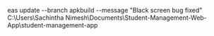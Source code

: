 eas update --branch apkbuild --message "Black screen bug fixed"
C:\Users\Sachintha Nimesh\Documents\Student-Management-Web-App\student-management-app